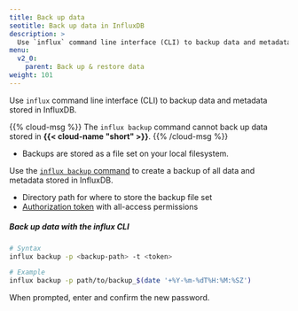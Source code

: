 ```yaml
---
title: Back up data
seotitle: Back up data in InfluxDB
description: >
  Use `influx` command line interface (CLI) to backup data and metadata stored in InfluxDB.
menu:
  v2_0:
    parent: Back up & restore data
weight: 101
---
```


Use `influx` command line interface (CLI) to backup data and metadata stored in InfluxDB.

{{% cloud-msg %}}
The `influx backup` command cannot back up data stored in **{{< cloud-name "short" >}}**.
{{% /cloud-msg %}}

- Backups are stored as a file set on your local filesystem.

Use the [`influx backup` command](/v2.0/reference/cli/influx/backup/)
to create a backup of all data and metadata stored in InfluxDB.

- Directory path for where to store the backup file set
- [Authorization token](/v2.0/security/tokens/create-token/) with all-access permissions

##### Back up data with the influx CLI
```sh
# Syntax
influx backup -p <backup-path> -t <token>

# Example
influx backup -p path/to/backup_$(date '+%Y-%m-%dT%H:%M:%SZ')
```

When prompted, enter and confirm the new password.
